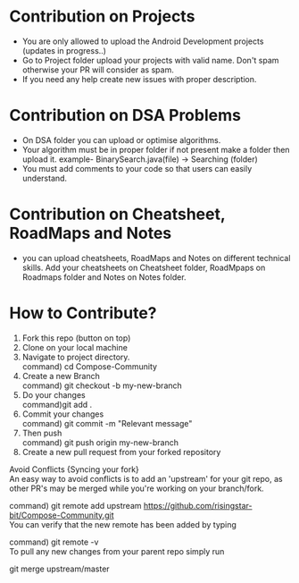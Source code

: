 
# **Contribution on Projects**

- You are only allowed to upload the Android Development projects (updates in progress..)
- Go to Project folder upload your projects with valid name. Don't spam otherwise your PR will consider as spam.
- If you need any help create new issues with proper description.<br>

# **Contribution on DSA Problems**

- On DSA folder you can upload or optimise algorithms.
- Your algorithm must be in proper folder if not present make a folder then upload it. example- BinarySearch.java(file) -> Searching (folder)
- You must add comments to your code so that users can easily understand.<br>
 
# **Contribution on Cheatsheet, RoadMaps and Notes**

- you can upload cheatsheets, RoadMaps and Notes on different technical skills. Add your cheatsheets on Cheatsheet folder, RoadMpaps on Roadmaps folder and Notes on Notes folder.<br>

# **How to Contribute?**

1) Fork this repo (button on top)
2) Clone on your local machine
3) Navigate to project directory.<br>command) cd Compose-Community<br>
4) Create a new Branch<br>command) git checkout -b my-new-branch<br>
5) Do your changes<br>command)git add .<br>
6) Commit your changes<br>command) git commit -m "Relevant message"<br>
7) Then push<br>command) git push origin my-new-branch<br>
8) Create a new pull request from your forked repository

Avoid Conflicts {Syncing your fork}<br>
An easy way to avoid conflicts is to add an 'upstream' for your git repo, as other PR's may be merged while you're working on your branch/fork.<br>

command) git remote add upstream https://github.com/risingstar-bit/Compose-Community.git<br>
You can verify that the new remote has been added by typing<br>

command) git remote -v<br>
To pull any new changes from your parent repo simply run<br>

git merge upstream/master<br>
